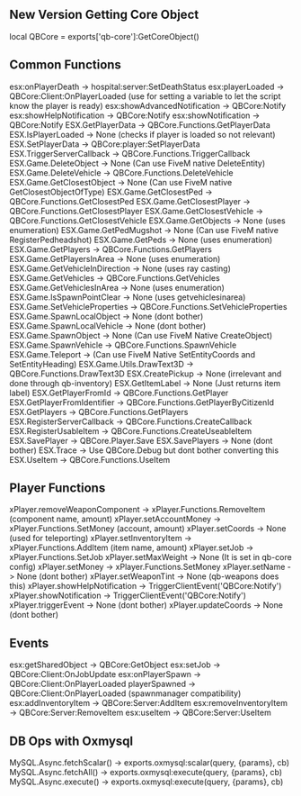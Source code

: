 ## New Version Getting Core Object
local QBCore = exports['qb-core']:GetCoreObject()

## Common Functions
esx:onPlayerDeath -> hospital:server:SetDeathStatus
esx:playerLoaded -> QBCore:Client:OnPlayerLoaded (use for setting a variable to let the script know the player is ready)
esx:showAdvancedNotification -> QBCore:Notify
esx:showHelpNotification -> QBCore:Notify
esx:showNotification -> QBCore:Notify
ESX.GetPlayerData -> QBCore.Functions.GetPlayerData
ESX.IsPlayerLoaded -> None (checks if player is loaded so not relevant)
ESX.SetPlayerData -> QBCore:player:SetPlayerData
ESX.TriggerServerCallback -> QBCore.Functions.TriggerCallback
ESX.Game.DeleteObject -> None (Can use FiveM native DeleteEntity)
ESX.Game.DeleteVehicle -> QBCore.Functions.DeleteVehicle
ESX.Game.GetClosestObject -> None (Can use FiveM native GetClosestObjectOfType)
ESX.Game.GetClosestPed -> QBCore.Functions.GetClosestPed
ESX.Game.GetClosestPlayer -> QBCore.Functions.GetClosestPlayer
ESX.Game.GetClosestVehicle -> QBCore.Functions.GetClosestVehicle
ESX.Game.GetObjects -> None (uses enumeration)
ESX.Game.GetPedMugshot -> None (Can use FiveM native RegisterPedheadshot)
ESX.Game.GetPeds -> None (uses enumeration)
ESX.Game.GetPlayers -> QBCore.Functions.GetPlayers
ESX.Game.GetPlayersInArea -> None (uses enumeration)
ESX.Game.GetVehicleInDirection -> None (uses ray casting)
ESX.Game.GetVehicles -> QBCore.Functions.GetVehicles
ESX.Game.GetVehiclesInArea -> None (uses enumeration)
ESX.Game.IsSpawnPointClear -> None (uses getvehiclesinarea)
ESX.Game.SetVehicleProperties -> QBCore.Functions.SetVehicleProperties
ESX.Game.SpawnLocalObject -> None (dont bother)
ESX.Game.SpawnLocalVehicle -> None (dont bother)
ESX.Game.SpawnObject -> None (Can use FiveM Native CreateObject)
ESX.Game.SpawnVehicle -> QBCore.Functions.SpawnVehicle
ESX.Game.Teleport -> (Can use FiveM Native SetEntityCoords and SetEntityHeading)
ESX.Game.Utils.DrawText3D -> QBCore.Functions.DrawText3D
ESX.CreatePickup -> None (irrelevant and done through qb-inventory)
ESX.GetItemLabel -> None (Just returns item label)
ESX.GetPlayerFromId -> QBCore.Functions.GetPlayer
ESX.GetPlayerFromIdentifier -> QBCore.Functions.GetPlayerByCitizenId
ESX.GetPlayers -> QBCore.Functions.GetPlayers
ESX.RegisterServerCallback -> QBCore.Functions.CreateCallback
ESX.RegisterUsableItem -> QBCore.Functions.CreateUseableItem
ESX.SavePlayer -> QBCore.Player.Save
ESX.SavePlayers -> None (dont bother)
ESX.Trace -> Use QBCore.Debug but dont bother converting this
ESX.UseItem -> QBCore.Functions.UseItem

## Player Functions
xPlayer.removeWeaponComponent -> xPlayer.Functions.RemoveItem (component name, amount)
xPlayer.setAccountMoney -> xPlayer.Functions.SetMoney (account, amount)
xPlayer.setCoords -> None (used for teleporting)
xPlayer.setInventoryItem -> xPlayer.Functions.AddItem (item name, amount)
xPlayer.setJob -> xPlayer.Functions.SetJob
xPlayer.setMaxWeight -> None (It is set in qb-core config)
xPlayer.setMoney -> xPlayer.Functions.SetMoney
xPlayer.setName -> None (dont bother)
xPlayer.setWeaponTint -> None (qb-weapons does this)
xPlayer.showHelpNotification -> TriggerClientEvent('QBCore:Notify')
xPlayer.showNotification -> TriggerClientEvent('QBCore:Notify')
xPlayer.triggerEvent -> None (dont bother)
xPlayer.updateCoords -> None (dont bother)

## Events
esx:getSharedObject -> QBCore:GetObject
esx:setJob -> QBCore:Client:OnJobUpdate
esx:onPlayerSpawn -> QBCore:Client:OnPlayerLoaded
playerSpawned -> QBCore:Client:OnPlayerLoaded (spawnmanager compatibility)
esx:addInventoryItem -> QBCore:Server:AddItem
esx:removeInventoryItem -> QBCore:Server:RemoveItem
esx:useItem -> QBCore:Server:UseItem

## DB Ops with Oxmysql
MySQL.Async.fetchScalar() -> exports.oxmysql:scalar(query, {params}, cb)
MySQL.Async.fetchAll() -> exports.oxmysql:execute(query, {params}, cb)
MySQL.Async.execute() -> exports.oxmysql:execute(query, {params}, cb)